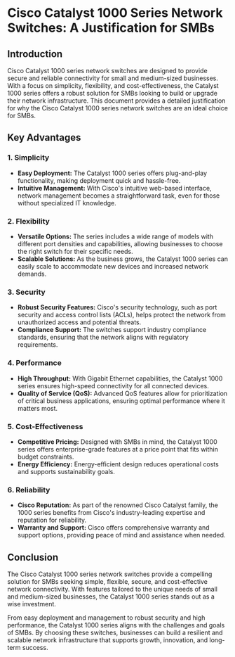 # Cisco Catalyst 1000 Series Network Switches: A Justification for SMBs

## Introduction

Cisco Catalyst 1000 series network switches are designed to provide secure and reliable connectivity for small and medium-sized businesses. With a focus on simplicity, flexibility, and cost-effectiveness, the Catalyst 1000 series offers a robust solution for SMBs looking to build or upgrade their network infrastructure. This document provides a detailed justification for why the Cisco Catalyst 1000 series network switches are an ideal choice for SMBs.

## Key Advantages

### 1. Simplicity

- **Easy Deployment:** The Catalyst 1000 series offers plug-and-play functionality, making deployment quick and hassle-free.
- **Intuitive Management:** With Cisco's intuitive web-based interface, network management becomes a straightforward task, even for those without specialized IT knowledge.

### 2. Flexibility

- **Versatile Options:** The series includes a wide range of models with different port densities and capabilities, allowing businesses to choose the right switch for their specific needs.
- **Scalable Solutions:** As the business grows, the Catalyst 1000 series can easily scale to accommodate new devices and increased network demands.

### 3. Security

- **Robust Security Features:** Cisco's security technology, such as port security and access control lists (ACLs), helps protect the network from unauthorized access and potential threats.
- **Compliance Support:** The switches support industry compliance standards, ensuring that the network aligns with regulatory requirements.

### 4. Performance

- **High Throughput:** With Gigabit Ethernet capabilities, the Catalyst 1000 series ensures high-speed connectivity for all connected devices.
- **Quality of Service (QoS):** Advanced QoS features allow for prioritization of critical business applications, ensuring optimal performance where it matters most.

### 5. Cost-Effectiveness

- **Competitive Pricing:** Designed with SMBs in mind, the Catalyst 1000 series offers enterprise-grade features at a price point that fits within budget constraints.
- **Energy Efficiency:** Energy-efficient design reduces operational costs and supports sustainability goals.

### 6. Reliability

- **Cisco Reputation:** As part of the renowned Cisco Catalyst family, the 1000 series benefits from Cisco's industry-leading expertise and reputation for reliability.
- **Warranty and Support:** Cisco offers comprehensive warranty and support options, providing peace of mind and assistance when needed.

## Conclusion

The Cisco Catalyst 1000 series network switches provide a compelling solution for SMBs seeking simple, flexible, secure, and cost-effective network connectivity. With features tailored to the unique needs of small and medium-sized businesses, the Catalyst 1000 series stands out as a wise investment.

From easy deployment and management to robust security and high performance, the Catalyst 1000 series aligns with the challenges and goals of SMBs. By choosing these switches, businesses can build a resilient and scalable network infrastructure that supports growth, innovation, and long-term success.